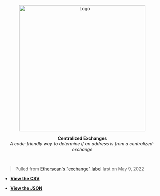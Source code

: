 <p align="center">
  <a><img src="https://etherscan.io/images/logo-ether.png?v=0.0.2" title="Logo" width="400"/></a>
</p>
<p align="center">
  <b>
    Centralized Exchanges
  </b>
  <br>
  <i>A code-friendly way to determine if an address is from a centralized-exchange</i>
  <br>
</p>

<br/>

> Pulled from [Etherscan's "exchange" label](https://etherscan.io/accounts/label/exchange?subcatid=undefined&size=100&start=0&col=1&order=asc) last on May 9, 2022

- **[View the CSV](./src/all-addresses.csv)**

- **[View the JSON](./src/all-addresses.json)**
